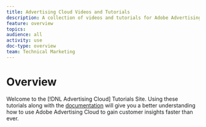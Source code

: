 ```yaml
---
title: Advertising Cloud Videos and Tutorials
description: A collection of videos and tutorials for Adobe Advertising Cloud.
feature: overview
topics: 
audience: all
activity: use
doc-type: overview
team: Technical Marketing
---
```


# Overview

Welcome to the [!DNL Advertising Cloud] Tutorials Site.  Using these tutorials along with the [documentation](https://helpx.adobe.com/support/advertising-cloud.html) will give you a better understanding how to use Adobe Advertising Cloud to gain customer insights faster than ever.

<!--
See other -learn tutorials landing pages to get ideas for additional content
-->
